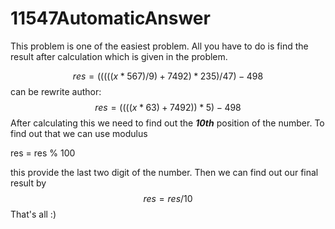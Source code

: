 # 11547AutomaticAnswer
This problem is one of the easiest problem. All you have to do is find the result after calculation which is given in the problem.

$$
res = (((((x*567)/9)+7492)*235)/47)-498
$$
can be rewrite author:
$$
res = ((((x*63)+7492))*5)-498
$$
After calculating this we need to find out the _**10th**_ position of the number.
To find out that we can use modulus

res = res % 100

this provide the last two digit of the number. Then we can find out our final result by
$$
res = res/10
$$
That's all :)

